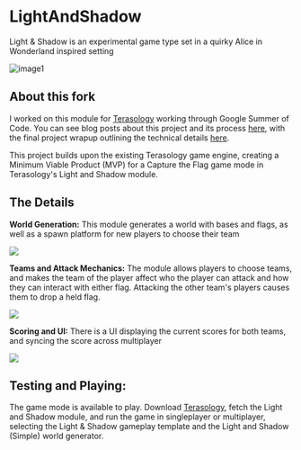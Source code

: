 # LightAndShadow
Light &amp; Shadow is an experimental game type set in a quirky Alice in Wonderland inspired setting

![image1](images/2015-10-11-screenshot.png "Choose your team!")


## About this fork

I worked on this module for [Terasology](https://github.com/MovingBlocks/Terasology) working through Google Summer of Code. You can see blog posts about this project and its process [here](https://dacharya64.postach.io/tag/google-summer-of-code), with the final project wrapup outlining the technical details [here](https://dacharya64.postach.io/post/gsoc-final-project-wrapup). 

This project builds upon the existing Terasology game engine, creating a Minimum Viable Product (MVP) for a Capture the Flag game mode in Terasology's Light and Shadow module.

## The Details

**World Generation:** This module generates a world with bases and flags, as well as a spawn platform for new players to choose their team

![](https://cdn-images.postach.io/897b43bc-53d4-4a88-9448-626272b018e0/48c2ae3d-7e9b-4ec4-8c73-db8fb27aa5bc/de5184e1-2ff7-4910-942f-bad21b69d434.jpg)

**Teams and Attack Mechanics:** The module allows players to choose teams, and makes the team of the player affect who the player can attack and how they can interact with either flag. Attacking the other team's players causes them to drop a held flag.

![](https://cdn-images.postach.io/897b43bc-53d4-4a88-9448-626272b018e0/48c2ae3d-7e9b-4ec4-8c73-db8fb27aa5bc/82634b2c-e0d3-42cb-b270-5da752387ff8.jpg)

**Scoring and UI:** There is a UI displaying the current scores for both teams, and syncing the score across multiplayer

![](https://cdn-images.postach.io/897b43bc-53d4-4a88-9448-626272b018e0/48c2ae3d-7e9b-4ec4-8c73-db8fb27aa5bc/8d69e28e-0d1b-488d-a43d-d853b0d769c0.png)


## Testing and Playing:

The game mode is available to play. Download [Terasology](https://github.com/MovingBlocks/Terasology), fetch the Light and Shadow module, and run the game in singleplayer or multiplayer, selecting the Light & Shadow gameplay template and the Light and Shadow (Simple) world generator.


